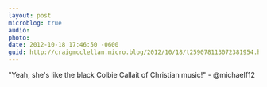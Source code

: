 ```yaml
---
layout: post
microblog: true
audio: 
photo: 
date: 2012-10-18 17:46:50 -0600
guid: http://craigmcclellan.micro.blog/2012/10/18/t259078113072381954.html
---
```

"Yeah, she's like the black Colbie Callait of Christian music!" - @michaelf12
